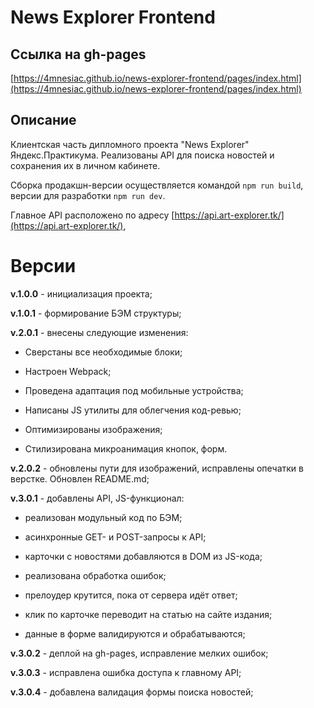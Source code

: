 # News Explorer Frontend

## Ссылка на gh-pages

[https://4mnesiac.github.io/news-explorer-frontend/pages/index.html](https://4mnesiac.github.io/news-explorer-frontend/pages/index.html)

## Описание

Клиентская часть дипломного проекта "News Explorer" Яндекс.Практикума. Реализованы API для поиска новостей и сохранения их в личном кабинете.

Сборка продакшн-версии осуществляется командой `npm run build`, версии для разработки `npm run dev`.

Главное API расположено по адресу [https://api.art-explorer.tk/](https://api.art-explorer.tk/),

# Версии

**v.1.0.0** - инициализация проекта;

**v.1.0.1** - формирование БЭМ структуры;

**v.2.0.1** - внесены следующие изменения:

- Сверстаны все необходимые блоки;

- Настроен Webpack;

- Проведена адаптация под мобильные устройства;

- Написаны JS утилиты для облегчения код-ревью;

- Оптимизированы изображения;

- Стилизирована микроанимация кнопок, форм.

**v.2.0.2** - обновлены пути для изображений, исправлены опечатки в верстке. Обновлен README.md;

**v.3.0.1** - добавлены API, JS-функционал:

- реализован модульный код по БЭМ;

- асинхронные GET- и POST-запросы к API;

- карточки с новостями добавляются в DOM из JS-кода;

- реализована обработка ошибок;

- прелоудер крутится, пока от сервера идёт ответ;

- клик по карточке переводит на статью на сайте издания;

- данные в форме валидируются и обрабатываются;

**v.3.0.2** - деплой на gh-pages, исправление мелких ошибок;

**v.3.0.3** - исправлена ошибка доступа к главному API;

**v.3.0.4** - добавлена валидация формы поиска новостей;
